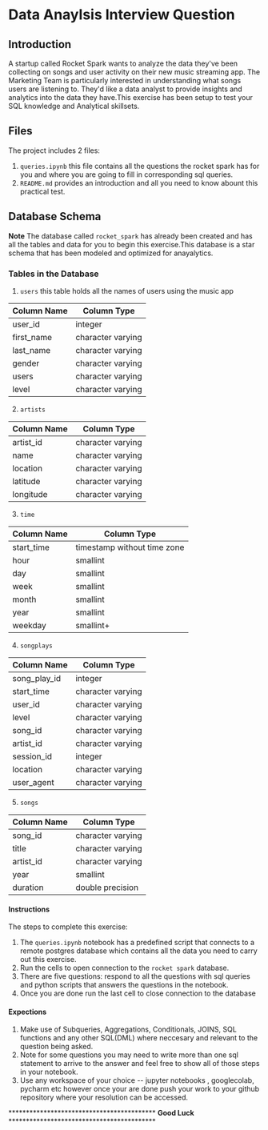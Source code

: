 # Data Anaylsis Interview Question 

## Introduction

A startup called Rocket Spark wants to analyze the data they've been collecting on songs and user activity on their new music streaming app. The Marketing  Team is particularly interested in understanding what songs users are listening to. 
They'd like a data analyst to provide insights and analytics into the data they have.This exercise has been setup to test your SQL knowledge and Analytical skillsets.
## Files

The project includes 2 files:


1. `queries.ipynb` this file contains all the questions the rocket spark has for you and where you are going to fill in corresponding sql queries.
2. `README.md`  provides an introduction  and all you need to know abount this practical test.

## Database Schema

**Note** The database called `rocket_spark` has already been created and has all the tables and data for you to begin this exercise.This database is a star schema that has been modeled and optimized for anayalytics.

### Tables in the Database

1. `users` this table holds all the names of users using the music app

Column Name  | Column Type
------------- | -------------
user_id  | integer
first_name  | character varying
last_name   | character varying
gender      | character varying
users       | character varying
level       | character varying

2. `artists`

Column Name  | Column Type
------------- | -------------
artist_id   | character varying
name        | character varying
location    | character varying
latitude    | character varying
longitude   | character varying

3. `time`

Column Name  | Column Type
-------------| -------------
start_time  | timestamp without time zone
hour        | smallint
day         | smallint
week        | smallint
month       | smallint
year        | smallint 
weekday     | smallint+

4. `songplays`

Column Name  | Column Type
------------- | -------------
song_play_id | integer
start_time   | character varying
user_id      | character varying
level        | character varying
song_id      | character varying
artist_id    | character varying
session_id   | integer
location     | character varying
user_agent   | character varying

5. `songs`

Column Name  | Column Type
------------- | -------------
song_id     | character varying
title       | character varying
artist_id   | character varying
year        | smallint
duration    | double precision


#### Instructions

The steps to complete this exercise:

1. The `queries.ipynb` notebook has a predefined script that connects to a remote postgres database which contains all the data you need to carry out this exercise.
3. Run the cells to open connection to the `rocket spark` database.
4. There are five questions: respond to all the questions  with sql queries and python scripts that answers the questions in the notebook.
5. Once you are done  run the last cell to close connection to the database

#### Expections

1. Make use of Subqueries, Aggregations, Conditionals, JOINS,  SQL functions and any other SQL(DML) where neccesary and relevant to the question being asked.
2. Note for some questions you may need to write more than one sql statement to arrive to the answer and feel free to show all of those steps in your notebook.
3. Use any workspace of your choice -- jupyter notebooks , googlecolab, pycharm etc however once your are done push your work to your github repository where your resolution can be accessed.

****************************************** **Good Luck** ******************************************